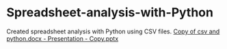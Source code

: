 # Spreadsheet-analysis-with-Python
Created spreadsheet analysis with Python using CSV files.
[Copy of csv and python.docx - Presentation - Copy.pptx](https://github.com/Ina147/Spreadsheet-analysis-with-Python/files/15335619/Copy.of.csv.and.python.docx.-.Presentation.-.Copy.pptx)
